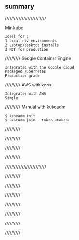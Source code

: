


## summary

///////////////////////////
    
Minikube
```
Ideal for :
1 Local dev environments
2 Laptop/desktop installs
3 NOT for production

```    

//////////
Google Container Engine
```
Integrated with the Google Cloud
Packaged Kubernetes
Production grade
```

//////////
AWS with kops
```
Integrates with AWS
Simple
```
//////////
Manual with kubeadm
```
$ kubeadm init
$ kubeadm join --token <token>
```
//////////

//////////

//////////

//////////



///////////////////////////

//////////

//////////

//////////

//////////

//////////

//////////

//////////